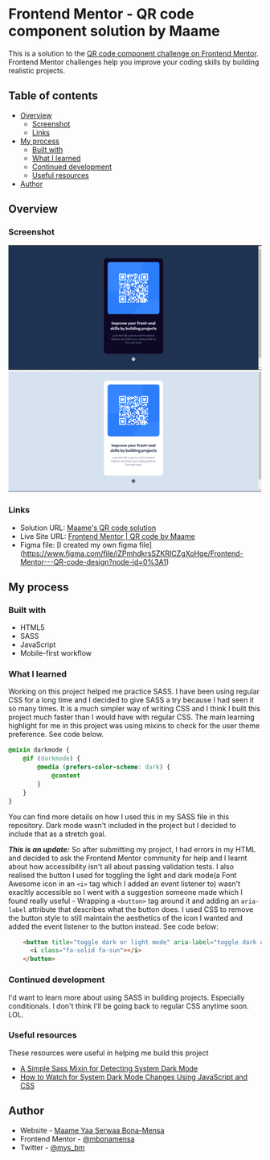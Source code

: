 # Frontend Mentor - QR code component solution by Maame

This is a solution to the [QR code component challenge on Frontend Mentor](https://www.frontendmentor.io/challenges/qr-code-component-iux_sIO_H). Frontend Mentor challenges help you improve your coding skills by building realistic projects. 

## Table of contents

- [Overview](#overview)
  - [Screenshot](#screenshot)
  - [Links](#links)
- [My process](#my-process)
  - [Built with](#built-with)
  - [What I learned](#what-i-learned)
  - [Continued development](#continued-development)
  - [Useful resources](#useful-resources)
- [Author](#author)

## Overview
### Screenshot

![](./img/screenshot-dark.png) ![](./img/screenshot-light.png)


### Links

- Solution URL: [Maame's QR code solution](https://mbonamensa.github.io/fem_qr-code)
- Live Site URL: [Frontend Mentor | QR code by Maame](https://mbonamensa.github.io/fem_qr-code)
- Figma file: [I created my own figma file] (https://www.figma.com/file/iZPmhdkrsSZKRICZgXoHge/Frontend-Mentor---QR-code-design?node-id=0%3A1)

## My process

### Built with

- HTML5
- SASS
- JavaScript
- Mobile-first workflow

### What I learned

Working on this project helped me practice SASS. I have been using regular CSS for a long time and I decided to give SASS a try because I had seen it so many times. It is a much simpler way of writing CSS and I think I built this project much faster than I would have with regular CSS. The main learning highlight for me in this project was using mixins to check for the user theme preference. See code below.


```css
@mixin darkmode {
    @if (darkmode) {
        @media (prefers-color-scheme: dark) {
            @content
        }
    }    
}
```
You can find more details on how I used this in my SASS file in this repository. Dark mode wasn't included in the project but I decided to include that as a stretch goal.

***This is an update:*** So after submitting my project, I had errors in my HTML and decided to ask the Frontend Mentor community for help and I learnt about how accessibility isn't all about passing validation tests. I also realised the button I used for toggling the light and dark mode(a Font Awesome icon in an ```<i>``` tag which I added an event listener to) wasn't exacltly accessible so I went with a suggestion someone made which I found really useful - Wrapping a ```<button>``` tag around it and adding an ```aria-label``` attribute that describes what the button does. I used CSS to remove the button style to still maintain the aesthetics of the icon I wanted and added the event listener to the button instead. See code below:

```html
    <button title="toggle dark or light mode" aria-label="toggle dark or light mode">
      <i class="fa-solid fa-sun"></i>
    </button>
```

### Continued development

I'd want to learn more about using SASS in building projects. Especially conditionals. I don't think I'll be going back to regular CSS anytime soon. LOL.


### Useful resources

These resources were useful in helping me build this project

- [A Simple Sass Mixin for Detecting System Dark Mode](https://medium.com/@cooperwfloyd/a-simple-sass-mixin-for-detecting-system-dark-mode-bd8157bca72e) 
- [How to Watch for System Dark Mode Changes Using JavaScript and CSS](https://www.section.io/engineering-education/watch-for-system-dark-mode-using-js-css/) 


## Author

- Website - [Maame Yaa Serwaa Bona-Mensa](https://mbonamensa.netlify.app)
- Frontend Mentor - [@mbonamensa](https://www.frontendmentor.io/profile/yourusername)
- Twitter - [@mys_bm](https://www.twitter.com/mys_mb)
